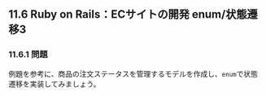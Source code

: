 ## 11.6 Ruby on Rails：ECサイトの開発 enum/状態遷移3

### 11.6.1 問題

例題を参考に、商品の注文ステータスを管理するモデルを作成し、`enum`で状態遷移を実装してみましょう。
